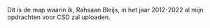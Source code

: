 Dit is de map waarin ik, Rahsaan Bleijs, in het jaar 2012-2022 al mijn opdrachten voor CSD zal uploaden.
